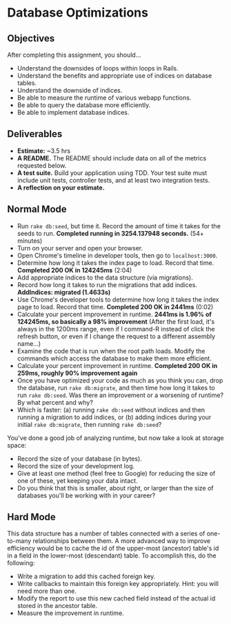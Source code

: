 # Database Optimizations

## Objectives

After completing this assignment, you should...

* Understand the downsides of loops within loops in Rails.
* Understand the benefits and appropriate use of indices on database tables.
* Understand the downside of indices.
* Be able to measure the runtime of various webapp functions.
* Be able to query the database more efficiently.
* Be able to implement database indices.

## Deliverables

* **Estimate:**  ~3.5 hrs
* **A README.** The README should include data on all of the metrics requested below.
* **A test suite.** Build your application using TDD.  Your test suite must include unit tests, controller tests, and at least two integration tests.
* **A reflection on your estimate.**

## Normal Mode

* Run `rake db:seed`, but time it.  Record the amount of time it takes for the seeds to run. **Completed running in 3254.137948 seconds.** (54+ minutes)
* Turn on your server and open your browser.
* Open Chrome's timeline in developer tools, then go to `localhost:3000`.
* Determine how long it takes the index page to load.  Record that time. **Completed 200 OK in 124245ms** (2:04)
* Add appropriate indices to the data structure (via migrations).
* Record how long it takes to run the migrations that add indices. **AddIndices: migrated (1.4633s)**
* Use Chrome's developer tools to determine how long it takes the index page to load.  Record that time. **Completed 200 OK in 2441ms** (0:02)
* Calculate your percent improvement in runtime. **2441ms is 1.96% of 124245ms, so basically a 98% improvement** (After the first load, it's always in the 1200ms range, even if I command-R instead of click the refresh button, or even if I change the request to a different assembly name...)
* Examine the code that is run when the root path loads.  Modify the commands which access the database to make them more efficient.
* Calculate your percent improvement in runtime. **Completed 200 OK in 259ms, roughly 90% improvement again**
* Once you have optimized your code as much as you think you can, drop the database, run `rake db:migrate`, and then time how long it takes to run `rake db:seed`.  Was there an improvement or a worsening of runtime?  By what percent and why?
* Which is faster: (a) running `rake db:seed` without indices and then running a migration to add indices, or (b) adding indices during your initial `rake db:migrate`, then running `rake db:seed`?

You've done a good job of analyzing runtime, but now take a look at storage space:

* Record the size of your database (in bytes).
* Record the size of your development log.
* Give at least one method (feel free to Google) for reducing the size of one of these, yet keeping your data intact.
* Do you think that this is smaller, about right, or larger than the size of databases you'll be working with in your career?

## Hard Mode

This data structure has a number of tables connected with a series of one-to-many relationships between them.  A more advanced way to improve efficiency would be to cache the id of the upper-most (ancestor) table's id in a field in the lower-most (descendant) table.  To accomplish this, do the following:

* Write a migration to add this cached foreign key.
* Write callbacks to maintain this foreign key appropriately.  Hint: you will need more than one.
* Modify the report to use this new cached field instead of the actual id stored in the ancestor table.
* Measure the improvement in runtime.
